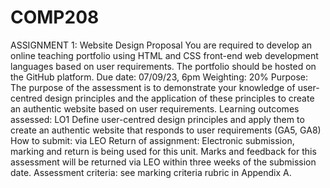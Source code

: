 # COMP208
ASSIGNMENT 1: Website Design Proposal
You are required to develop an online teaching portfolio using HTML and CSS front-end web development languages based on user requirements. The portfolio should be hosted on the GitHub platform.
Due date: 07/09/23, 6pm
Weighting: 20%
Purpose: The purpose of the assessment is to demonstrate your knowledge of user-centred design principles and the application of these principles to create an authentic website based on user requirements.
Learning outcomes assessed: LO1 Define user-centred design principles and apply them to create an authentic website that responds to user requirements (GA5, GA8)
How to submit: via LEO
Return of assignment: Electronic submission, marking and return is being used for this unit. Marks and feedback for this assessment will be returned via LEO within three weeks of the submission date.
Assessment criteria: see marking criteria rubric in Appendix A.
